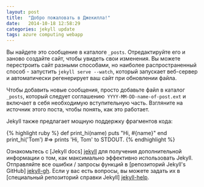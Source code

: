```yaml
---
layout: post
title:  "Добро пожаловать в Джекилла!"
date:   2014-10-18 12:58:29
categories: jekyll update
tags: azure computing webapp
---
```

Вы найдете это сообщение в каталоге `_posts`. Отредактируйте его и заново создайте сайт, чтобы увидеть свои изменения. Вы можете перестроить сайт разными способами, но наиболее распространенный способ - запустить `jekyll serve --watch`, который запускает веб-сервер и автоматически регенерирует ваш сайт при обновлении файла.

Чтобы добавить новые сообщения, просто добавьте файл в каталог `_posts`, который следует соглашению` YYYY-MM-DD-name-of-post.ext` и включает в себя необходимую вступительную часть. Взгляните на источник этого поста, чтобы понять, как это работает.

Jekyll также предлагает мощную поддержку фрагментов кода:

{% highlight ruby %}
def print_hi(name)
  puts "Hi, #{name}"
end
print_hi('Tom')
#=> prints 'Hi, Tom' to STDOUT.
{% endhighlight %}

Ознакомьтесь с [Jekyll docs] [jekyll] для получения дополнительной информации о том, как максимально эффективно использовать Jekyll. Отправляйте все ошибки / запросы функций в [репозиторий Jekyll's GitHub] [jekyll-gh]. Если у вас есть вопросы, вы можете задать их в [специальный репозиторий справки Jekyll] [jekyll-help].

[jekyll]:      http://jekyllrb.com
[jekyll-gh]:   https://github.com/jekyll/jekyll
[jekyll-help]: https://github.com/jekyll/jekyll-help
